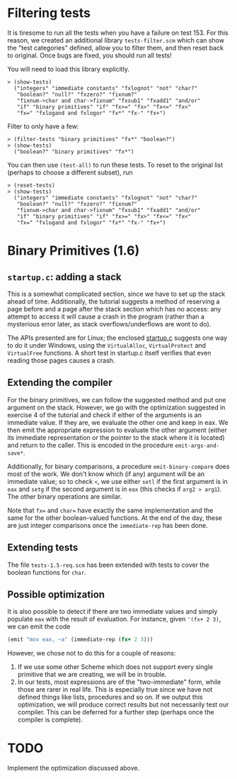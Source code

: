 # Filtering tests
It is tiresome to run all the tests when you have a failure on test 153.
For this reason, we created an additional library `tests-filter.scm` which 
can show the "test categories" defined, allow you to filter them, and then
reset back to original. Once bugs are fixed, you should run all tests!

You will need to load this library explicitly.

    > (show-tests)
      ("integers" "immediate constants" "fxlognot" "not" "char?"
       "boolean?" "null?" "fxzero?" "fixnum?"
       "fixnum->char and char->fixnum" "fxsub1" "fxadd1" "and/or"
       "if" "binary primitives" "if" "fx>=" "fx>" "fx<=" "fx<"
       "fx=" "fxlogand and fxlogor" "fx*" "fx-" "fx+")

Filter to only have a few:

    > (filter-tests "binary primitives" "fx*" "boolean?")
    > (show-tests)
      ("boolean?" "binary primitives" "fx*")

You can then use `(test-all)` to run these tests. To reset to the original
list (perhaps to choose a different subset), run 

    > (reset-tests)
    > (show-tests)
      ("integers" "immediate constants" "fxlognot" "not" "char?"
       "boolean?" "null?" "fxzero?" "fixnum?"
       "fixnum->char and char->fixnum" "fxsub1" "fxadd1" "and/or"
       "if" "binary primitives" "if" "fx>=" "fx>" "fx<=" "fx<"
       "fx=" "fxlogand and fxlogor" "fx*" "fx-" "fx+")

# Binary Primitives (1.6)
## `startup.c`: adding a stack
This is a somewhat complicated section, since we have to set up the stack 
ahead of time. Additionally, the tutorial suggests a method of reserving a
page before and a page after the stack section which has no access: any
attempt to access it will cause a crash in the program (rather than a
mysterious error later, as stack overflows/underflows are wont to do).

The APIs presented are for Linux; the enclosed [startup.c](startup.c) suggests
one way to do it under Windows, using the `VirtualAlloc`, `VirtualProtect` and
`VirtualFree` functions. A short test in startup.c itself verifies that even
reading those pages causes a crash.

## Extending the compiler
For the binary primitives, we can follow the suggested method and put one 
argument on the stack. However, we go with the optimization suggested in
exercise 4 of the tutorial and check if either of the arguments is an immediate
value. If they are, we evaluate the other one and keep in eax. We then emit
the appropriate expression to evaluate the other argument (either its immediate
representation or the pointer to the stack where it is located) and return
to the caller. This is encoded in the procedure `emit-args-and-save*`.

Additionally, for binary comparisons, a procedure `emit-binary-compare` does
most of the work. We don't know which (if any) argument will be an immediate
value; so to check `<`, we use either `setl` if the first argument is in `eax`
and `setg` if the second argument is in `eax` (this checks if `arg2 > arg1`).
The other binary operations are similar.

Note that `fx=` and `char=` have exactly the same implementation and the same
for the other boolean-valued functions. At the end of the day, these are just
integer comparisons once the `immediate-rep` has been done.

## Extending tests
The file `tests-1.5-req.scm` has been extended with tests to cover the boolean
functions for `char`.

## Possible optimization
It is also possible to detect if there are two immediate values and simply
populate `eax` with the result of evaluation. For instance, given
`'(fx+ 2 3)`, we can emit the code
```scheme
(emit "mov eax, ~a" (immediate-rep (fx+ 2 3)))
```
However, we chose not to do this for a couple of reasons:

1. If we use some other Scheme which does not support every single primitive
   that we are creating, we will be in trouble.
2. In our tests, most expressions are of the "two-immediate" form, while
   those are rarer in real life. This is especially true since we have not
   defined things like lists, procedures and so on. If we output this
   optimization, we will produce correct results but not necessarily test
   our compiler. This can be deferred for a further step (perhaps once the
   compiler is complete).

# TODO
Implement the optimization discussed above.
